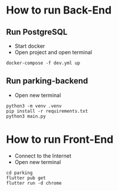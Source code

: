 # How to run Back-End

## Run PostgreSQL
- Start docker
- Open project and open terminal
```frontend
docker-compose -f dev.yml up
```
## Run parking-backend
- Open new terminal
```frontend
python3 -m venv .venv
pip install -r requirements.txt
python3 main.py 
```
# How to run Front-End
- Connect to the Internet
- Open new terminal
```frontend
cd parking
flutter pub get
flutter run -d chrome
```

